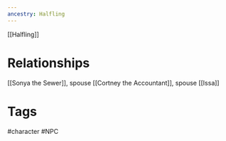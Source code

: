 ```yaml
---
ancestry: Halfling
---
```


[[Halfling]]


# Relationships
[[Sonya the Sewer]], spouse
[[Cortney the Accountant]], spouse
[[Issa]]

# Tags
#character #NPC 
